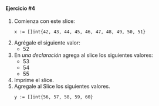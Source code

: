 #### Ejercicio #4

1. Comienza con este slice:
    ```
    x := []int{42, 43, 44, 45, 46, 47, 48, 49, 50, 51}
    ```
2. Agrégale el siguiente valor:
    * 52
3. En *una declaración* agrega al slice los siguientes valores:
    * 53
    * 54
    * 55
4. Imprime el slice.
5. Agregale al Slice los siguientes valores.
    ```
    y := []int{56, 57, 58, 59, 60}
    ```
